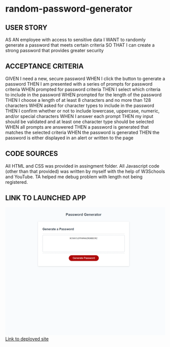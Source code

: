 # random-password-generator
## USER STORY
AS AN employee with access to sensitive data
I WANT to randomly generate a password that meets certain criteria
SO THAT I can create a strong password that provides greater security
## ACCEPTANCE CRITERIA
GIVEN I need a new, secure password
WHEN I click the button to generate a password
THEN I am presented with a series of prompts for password criteria
WHEN prompted for password criteria
THEN I select which criteria to include in the password
WHEN prompted for the length of the password
THEN I choose a length of at least 8 characters and no more than 128 characters
WHEN asked for character types to include in the password
THEN I confirm whether or not to include lowercase, uppercase, numeric, and/or special characters
WHEN I answer each prompt
THEN my input should be validated and at least one character type should be selected
WHEN all prompts are answered
THEN a password is generated that matches the selected criteria
WHEN the password is generated
THEN the password is either displayed in an alert or written to the page
## CODE SOURCES
All HTML and CSS was provided in assingment folder. 
All Javascript code (other than that provided) was written by myself with the help of W3Schools and YouTube. TA helped me debug problem with length not being registered.
## LINK TO LAUNCHED APP
![Screenshot of deployed site](ScreenShotOfLaunchedApp.PNG)
[Link to deployed site](https://owenmeade.github.io/random-password-generator/) 